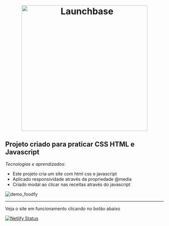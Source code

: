 <h1 align="center">
    <img alt="Launchbase" src="https://storage.googleapis.com/golden-wind/bootcamp-launchbase/logo.png" width="400px" />
</h1>

## Projeto criado para praticar CSS HTML e Javascript 
*Tecnologias e aprendizados:*
  - Este projeto cria um site com html css e javascript
  - Aplicado responsividade através da propriedade @media 
  - Criado modal ao clicar nas receitas através do javascript

![demo_foodfy](https://user-images.githubusercontent.com/19207320/75506117-be9df200-59bb-11ea-80d7-c7c553b90542.gif)

___

Veja o site em funcionamento clicando no botão abaixo 

[![Netlify Status](https://api.netlify.com/api/v1/badges/28e5f99d-5a31-40f5-ba9b-459db2191e77/deploy-status)](https://blissful-elion-ca0dbd.netlify.com)
